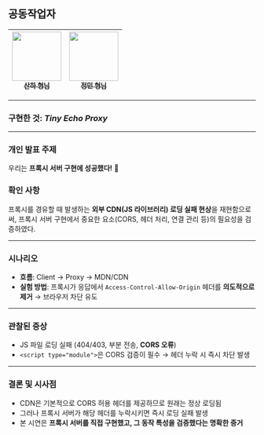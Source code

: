 ## 공동작업자

| [<img src="https://github.com/wonsanha98.png?size=100" width="100px;"> <br> <sub>산하 형님</sub>](https://github.com/wonsanha98) | [<img src="https://github.com/JOJoungMin.png?size=100" width="100px;"> <br> <sub>정민 형님</sub>](https://github.com/JOJoungMin) |
|---|---|


---

### **구현한 것**: *Tiny Echo Proxy*

---

### 개인 발표 주제

우리는 **프록시 서버 구현에 성공했다!** 🎉


### 확인 사항
프록시를 경유할 때 발생하는 **외부 CDN(JS 라이브러리) 로딩 실패 현상**을 재현함으로써, 프록시 서버 구현에서 중요한 요소(CORS, 헤더 처리, 연결 관리 등)의 필요성을 검증하였다.

---

### 시나리오
* **흐름**: Client → Proxy → MDN/CDN
* **실험 방법**: 프록시가 응답에서 `Access-Control-Allow-Origin` 헤더를 **의도적으로 제거** → 브라우저 차단 유도

---

### 관찰된 증상

* JS 파일 로딩 실패 (404/403, 부분 전송, **CORS 오류**)
* `<script type="module">`은 CORS 검증이 필수 → 헤더 누락 시 즉시 차단 발생

---

### 결론 및 시사점

* CDN은 기본적으로 CORS 허용 헤더를 제공하므로 원래는 정상 로딩됨
* 그러나 프록시 서버가 해당 헤더를 누락시키면 즉시 로딩 실패 발생
* 본 시연은 **프록시 서버를 직접 구현했고, 그 동작 특성을 검증했다는 명확한 증거**
